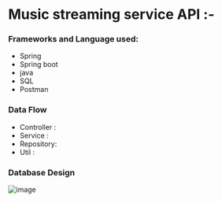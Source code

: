 # Music streaming service API :-
### Frameworks and Language used:
* Spring
* Spring boot
* java
* SQL
* Postman

### Data Flow
* Controller :
* Service  :
* Repository:
* Util :


### Database Design
![image](https://user-images.githubusercontent.com/37810268/225340513-a18d17b0-6e7d-4e6b-a89a-082d026968a6.png)
